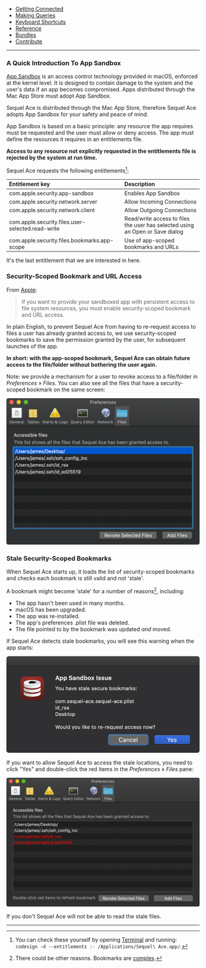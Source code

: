- [Getting Connected](./)
- [Making Queries](../queries.html)
- [Keyboard Shortcuts](../shortcuts.html)
- [Reference](../ref/)
- [Bundles](../bundles/)
- [Contribute](../contribute/)

<hr>

### A Quick Introduction To App Sandbox

[App Sandbox](https://developer.apple.com/library/archive/documentation/Security/Conceptual/AppSandboxDesignGuide/AboutAppSandbox/AboutAppSandbox.html#//apple_ref/doc/uid/TP40011183-CH1-SW1) is an access control technology provided in macOS, enforced at the kernel level. It is designed to contain damage to the system and the user's data if an app becomes compromised. Apps distributed through the Mac App Store must adopt App Sandbox.

Sequel Ace is distributed through the Mac App Store, therefore Sequel Ace adopts App Sandbox for your safety and peace of mind.

App Sandbox is based on a basic principle: any resource the app requires must be requested and the user must allow or deny access. The app must define the resources it requires in an entitlements file.

**Access to any resource not explicitly requested in the entitlements file is rejected by the system at run time.**

Sequel Ace requests the following entitlements[^fn-entitlements]:

| Entitlement key                                  | Description     |
| :------------------------------------------------| :-------------- |
| com.apple.security.app-sandbox                   | Enables App Sandbox |
| com.apple.security.network.server                | Allow Incoming Connections |
| com.apple.security.network.client                | Allow Outgoing Connections |
| com.apple.security.files.user-selected.read-write| Read/write access to files the user has selected using an Open or Save dialog |
| com.apple.security.files.bookmarks.app-scope     | Use of app-scoped bookmarks and URLs |

It's the last entitlement that we are interested in here.

### Security-Scoped Bookmark and URL Access

From [Apple](https://developer.apple.com/library/archive/documentation/Miscellaneous/Reference/EntitlementKeyReference/Chapters/EnablingAppSandbox.html#//apple_ref/doc/uid/TP40011195-CH4-SW18):

> If you want to provide your sandboxed app with persistent access to file system resources, you must enable security-scoped bookmark and URL access.

In plain English, to prevent Sequel Ace from having to re-request access to files a user has already granted access to, we use security-scoped bookmarks to save the permission granted by the user, for subsequent launches of the app.

__In short: with the app-scoped bookmark, Sequel Ace can obtain future access to the file/folder without bothering the user again.__

Note: we provide a mechanism for a user to revoke access to a file/folder in _Preferences_ » _Files_. You can also see all the files that have a security-scoped bookmark on the same screen:

![File Preferences](../images/file-prefs.png)

### Stale Security-Scoped Bookmarks

When Sequel Ace starts up, it loads the list of security-scoped bookmarks and checks each bookmark is still valid and not 'stale'.

A bookmark might become 'stale' for a number of reasons[^fn-stale-reasons], including:

- The app hasn't been used in many months.
- macOS has been upgraded.
- The app was re-installed.
- The app's preferences .plist file was deleted.
- The file pointed to by the bookmark was updated _and_ moved.

If Sequel Ace detects stale bookmarks, you will see this warning when the app starts:

![Stale Bookmark Warning](../images/stale-bookmarks.png)

If you want to allow Sequel Ace to access the stale locations, you need to click "Yes" and double-click the red items in the _Preferences_ » _Files_ pane:

![Stale Bookmark Warning](../images/stale-file-prefs.png)

If you don't Sequel Ace will not be able to read the stale files.

***

[^fn-entitlements]: You can check these yourself by opening [Terminal](https://en.wikipedia.org/wiki/Terminal_(macOS)) and running: `codesign -d --entitlements :- /Applications/Sequel\ Ace.app/`.

[^fn-stale-reasons]: There could be other reasons. Bookmarks are [complex](https://michaellynn.github.io/2015/10/24/apples-bookmarkdata-exposed/).

